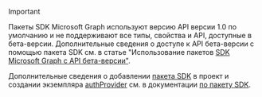 <!-- markdownlint-disable MD041-->

> [!IMPORTANT]
> Пакеты SDK Microsoft Graph используют версию API версии 1.0 по умолчанию и не поддерживают все типы, свойства и API, доступные в бета-версии. Дополнительные сведения о доступе к API бета-версии с помощью пакета SDK см. в статье "Использование пакетов [SDK Microsoft Graph с API бета-версии"](/graph/sdks/use-beta).
>
> Дополнительные сведения о добавлении [пакета SDK](/graph/sdks/sdk-installation) в проект и создании экземпляра [authProvider](/graph/sdks/choose-authentication-providers) см. в документации [по пакету SDK](/graph/sdks/sdks-overview).
